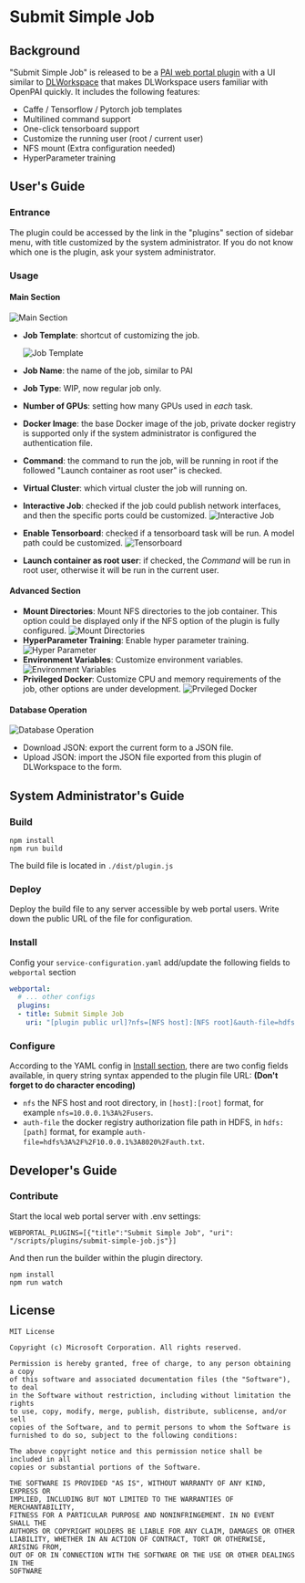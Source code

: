 # Submit Simple Job #

## Background ##

"Submit Simple Job" is released to be a [PAI web portal plugin](../../docs/webportal/PLUGINS.md) with a UI similar to [DLWorkspace](https://github.com/Microsoft/DLWorkspace) that makes DLWorkspace users familiar with OpenPAI quickly. It includes the following features:

- Caffe / Tensorflow / Pytorch job templates
- Multilined command support
- One-click tensorboard support
- Customize the running user (root / current user)
- NFS mount (Extra configuration needed)
- HyperParameter training

## User's Guide ##

### Entrance ###

The plugin could be accessed by the link in the "plugins" section of sidebar menu, with title customized by the system administrator. If you do not know which one is the plugin, ask your system administrator.

### Usage ###

#### Main Section ####

![Main Section](docs/main-section.png)

- **Job Template**: shortcut of customizing the job.

  ![Job Template](docs/job-template.png)

- **Job Name**: the name of the job, similar to PAI
- **Job Type**: WIP, now regular job only.
- **Number of GPUs**: setting how many GPUs used in *each* task.
- **Docker Image**: the base Docker image of the job, private docker registry is supported only if the system administrator is configured the authentication file.
- **Command**: the command to run the job, will be running in root if the followed "Launch container as root user" is checked.
- **Virtual Cluster**: which virtual cluster the job will running on.
- **Interactive Job**: checked if the job could publish network interfaces, and then the specific ports could be customized.
  ![Interactive Job](docs/interactive-job.png)
- **Enable Tensorboard**: checked if a tensorboard task will be run. A model path could be customized.
  ![Tensorboard](docs/tensorboard.png)
- **Launch container as root user**: if checked, the *Command* will be run in root user, otherwise it will be run in the current user.

#### Advanced Section ####

- **Mount Directories**: Mount NFS directories to the job container. This option could be displayed only if the NFS option of the plugin is fully configured.
  ![Mount Directories](docs/mount-directories.png)
- **HyperParameter Training**: Enable hyper parameter training.
  ![Hyper Parameter](docs/hyper-parameter.png)
- **Environment Variables**: Customize environment variables.
  ![Environment Variables](docs/environment-variables.png)
- **Privileged Docker**: Customize CPU and memory requirements of the job, other options are under development.
  ![Prvileged Docker](docs/privileged-docker.png)

#### Database Operation ####

![Database Operation](docs/database-operation.png)

- Download JSON: export the current form to a JSON file.
- Upload JSON: import the JSON file exported from this plugin of DLWorkspace to the form.

## System Administrator's Guide ##

### Build ###

    npm install
    npm run build

The build file is located in `./dist/plugin.js`

### Deploy ###

Deploy the build file to any server accessible by web portal users. Write down the public URL of the file for configuration.

### Install ###

Config your `service-configuration.yaml` add/update the following fields to `webportal` section

```YAML
webportal:
  # ... other configs
  plugins:
  - title: Submit Simple Job
    uri: "[plugin public url]?nfs=[NFS host]:[NFS root]&auth-file=hdfs:[hdfs uri]"
```

### Configure ###

According to the YAML config in [Install section](#install), there are two config fields available, in query string syntax appended to the plugin file URL: **(Don't forget to do character encoding)**

- `nfs` the NFS host and root directory, in `[host]:[root]` format, for example `nfs=10.0.0.1%3A%2Fusers`.
- `auth-file` the docker registry authorization file path in HDFS, in `hdfs:[path]` format, for example `auth-file=hdfs%3A%2F%2F10.0.0.1%3A8020%2Fauth.txt`.

## Developer's Guide ##

### Contribute ###

Start the local web portal server with .env settings:

    WEBPORTAL_PLUGINS=[{"title":"Submit Simple Job", "uri": "/scripts/plugins/submit-simple-job.js"}]

And then run the builder within the plugin directory.

    npm install
    npm run watch

## License ##

    MIT License

    Copyright (c) Microsoft Corporation. All rights reserved.

    Permission is hereby granted, free of charge, to any person obtaining a copy
    of this software and associated documentation files (the "Software"), to deal
    in the Software without restriction, including without limitation the rights
    to use, copy, modify, merge, publish, distribute, sublicense, and/or sell
    copies of the Software, and to permit persons to whom the Software is
    furnished to do so, subject to the following conditions:

    The above copyright notice and this permission notice shall be included in all
    copies or substantial portions of the Software.

    THE SOFTWARE IS PROVIDED "AS IS", WITHOUT WARRANTY OF ANY KIND, EXPRESS OR
    IMPLIED, INCLUDING BUT NOT LIMITED TO THE WARRANTIES OF MERCHANTABILITY,
    FITNESS FOR A PARTICULAR PURPOSE AND NONINFRINGEMENT. IN NO EVENT SHALL THE
    AUTHORS OR COPYRIGHT HOLDERS BE LIABLE FOR ANY CLAIM, DAMAGES OR OTHER
    LIABILITY, WHETHER IN AN ACTION OF CONTRACT, TORT OR OTHERWISE, ARISING FROM,
    OUT OF OR IN CONNECTION WITH THE SOFTWARE OR THE USE OR OTHER DEALINGS IN THE
    SOFTWARE
